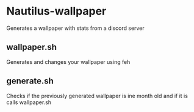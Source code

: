# Nautilus-wallpaper
Generates a wallpaper with stats from a discord server

## wallpaper.sh
Generates and changes your wallpaper using feh
 
## generate.sh
Checks if the previously generated wallpaper is ine month old and if it is calls wallpaper.sh
